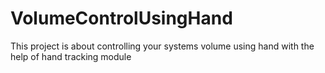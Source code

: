 # VolumeControlUsingHand
This project is about controlling your systems volume using hand with the help of hand tracking module

